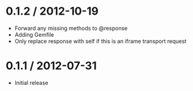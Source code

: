 0.1.2 / 2012-10-19
==================

  * Forward any missing methods to @response
  * Adding Gemfile
  * Only replace response with self if this is an iframe transport request

0.1.1 / 2012-07-31
==================

  * Initial release

